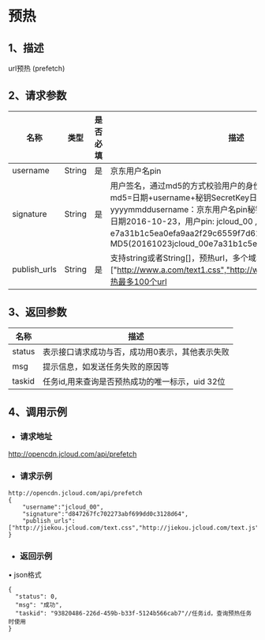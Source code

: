 # **预热**

## **1、描述**

url预热 (prefetch)

## **2、请求参数**

| **名称**     | **类型** | **是否必填** | **描述**                                                     |
| ------------ | -------- | ------------ | ------------------------------------------------------------ |
| username     | String   | 是           | 京东用户名pin                                                |
| signature    | String   | 是           | 用户签名，通过md5的方式校验用户的身份信息，保障信息安全。  md5=日期+username+秘钥SecretKey日期：格式为 yyyymmddusername：京东用户名pin秘钥：双方约定示例：比如当前日期2016-10-23，用户pin: jcloud_00 ,用户秘钥SecretKey   ：e7a31b1c5ea0efa9aa2f29c6559f7d61那签名为MD5(20161023jcloud_00e7a31b1c5ea0efa9aa2f29c6559f7d61) |
| publish_urls | String   | 是           | 支持string或者String[]，预热url，多个域名中间采用，号分割,例如["http://www.a.com/text1.css","http://www.a.com/text2.js"]单次预热最多100个url |


## **3、返回参数**

| **名称** | **描述**                                        |
| -------- | ----------------------------------------------- |
| status   | 表示接口请求成功与否，成功用0表示，其他表示失败 |
| msg      | 提示信息，如发送任务失败的原因等                |
| taskid   | 任务id,用来查询是否预热成功的唯一标示，uid 32位 |


## **4、调用示例**

- ### **请求地址**

http://opencdn.jcloud.com/api/prefetch

- ### **请求示例**

```
http://opencdn.jcloud.com/api/prefetch
{
    "username":"jcloud_00",
    "signature":"d847267fc702273abf699dd0c3128d64",
    "publish_urls":["http://jiekou.jcloud.com/text.css","http://jiekou.jcloud.com/text.js"]
}
```

- ###  **返回示例**

•        json格式

```
{
  "status": 0,
  "msg": "成功",
  "taskid": "93820486-226d-459b-b33f-5124b566cab7"//任务id，查询预热任务时使用
}
```
